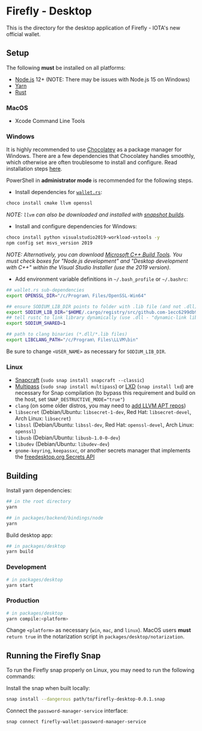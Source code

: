 # Firefly - Desktop

This is the directory for the desktop application of Firefly - IOTA's new official wallet.

## Setup

The following __must__ be installed on all platforms:

- [Node.js](https://nodejs.org/en/) 12+ (NOTE: There may be issues with Node.js 15 on Windows)
- [Yarn](https://classic.yarnpkg.com/en/docs/install)
- [Rust](https://www.rust-lang.org/tools/install)

### MacOS

- Xcode Command Line Tools

### Windows

It is highly recommended to use [Chocolatey](https://chocolatey.org/) as a package manager for Windows.
There are a few dependencies that Chocolatey handles smoothly, which otherwise are often troublesome
to install and configure. Read installation steps [here](https://chocolatey.org/install).

PowerShell in __administrator mode__ is recommended for the following steps.

- Install dependencies for [`wallet.rs`](https://github.com/iotaledger/wallet.rs):
```bash
choco install cmake llvm openssl
```

_NOTE: `llvm` can also be downloaded and installed with [snapshot builds](https://llvm.org/builds/)._

- Install and configure dependencies for Windows:
```bash
choco install python visualstudio2019-workload-vstools -y
npm config set msvs_version 2019
```

_NOTE: Alternatively, you can download [Microsoft C++ Build Tools](https://visualstudio.microsoft.com/visual-cpp-build-tools/).
You must check boxes for "Node.js development" and "Desktop development with C++" within the Visual Studio Installer
(use the 2019 version)_.

- Add environment variable definitions in `~/.bash_profile` or `~/.bashrc`:
```bash
## wallet.rs sub-dependencies
export OPENSSL_DIR="/c/Program\ Files/OpenSSL-Win64"

## ensure SODIUM_LIB_DIR points to folder with .lib file (and not .dll)
export SODIUM_LIB_DIR="$HOME/.cargo/registry/src/github.com-1ecc6299db9ec823/libsodium-sys-0.2.7/msvc/x64/Release/v142"
## tell rustc to link library dynamically (use .dll - "dynamic-link library")
export SODIUM_SHARED=1

## path to clang binaries (*.dll/*.lib files)
export LIBCLANG_PATH="/c/Program\ Files\LLVM\bin"
```

Be sure to change `<USER_NAME>` as necessary for `SODIUM_LIB_DIR`.

### Linux

- [Snapcraft](https://snapcraft.io/) (`sudo snap install snapcraft --classic`)
- [Multipass](https://multipass.run/) (`sudo snap install multipass`) or [LXD](https://linuxcontainers.org/lxd/introduction/) (`snap install lxd`) are necessary for Snap compilation (to bypass this requirement and build on the host, set `SNAP_DESTRUCTIVE_MODE="true"`)
- `clang` (on some older distros, you may need to [add LLVM APT repos](https://apt.llvm.org/))
- `libsecret` (Debian/Ubuntu: `libsecret-1-dev`, Red Hat: `libsecret-devel`, Arch Linux: `libsecret`)
- `libssl` (Debian/Ubuntu: `libssl-dev`, Red Hat: `openssl-devel`, Arch Linux: `openssl`)
- `libusb` (Debian/Ubuntu: `libusb-1.0-0-dev`)
- `libudev` (Debian/Ubuntu: `libudev-dev`)
- `gnome-keyring`, `keepassxc`, or another secrets manager that implements the [freedesktop.org Secrets API](https://www.freedesktop.org/wiki/Specifications/secret-storage-spec/)

## Building

Install yarn dependencies:
```bash
## in the root directory
yarn

## in packages/backend/bindings/node
yarn
```

Build desktop app:
```bash
## in packages/desktop
yarn build
```

### Development

```bash
# in packages/desktop
yarn start
```

### Production 

```bash
# in packages/desktop
yarn compile:<platform>
```

Change `<platform>` as necessary (`win`, `mac`, and `linux`). 
MacOS users __must__ `return true` in the notarization script in `packages/desktop/notarization`.

## Running the Firefly Snap

To run the Firefly snap properly on Linux, you may need to run the following commands:

Install the snap when built locally:
```bash
snap install --dangerous path/to/firefly-desktop-0.0.1.snap
```

Connect the `password-manager-service` interface:
```bash
snap connect firefly-wallet:password-manager-service
```
